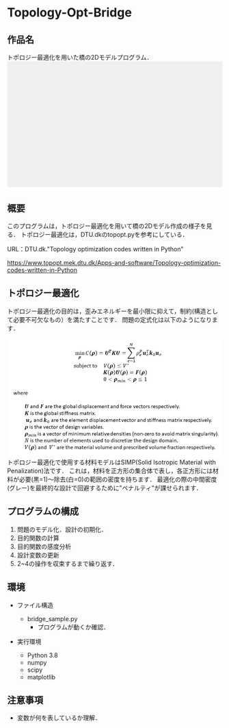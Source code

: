 # Topology-Opt-Bridge

## 作品名
トポロジー最適化を用いた橋の2Dモデルプログラム．
![demo](img/topology.gif)

## 概要
このプログラムは，トポロジー最適化を用いて橋の2Dモデル作成の様子を見る．
トポロジー最適化は，DTU.dkのtopopt.pyを参考にしている．

URL：DTU.dk."Topology optimization codes written in Python"

https://www.topopt.mek.dtu.dk/Apps-and-software/Topology-optimization-codes-written-in-Python

## トポロジー最適化
トポロジー最適化の目的は，歪みエネルギーを最小限に抑えて，制約(構造として必要不可欠なもの）を満たすことです．
 問題の定式化は以下のようになります．
 
![目的関数](img/topology_formulation.jpg)
 トポロジー最適化で使用する材料モデルはSIMP(Solid Isotropic Material with Penalization)法です．
 これは，材料を正方形の集合体で表し，各正方形には材料が必要(黒=1)～除去(白=0)の範囲の密度を持ちます．
 最適化の際の中間密度(グレー)を最終的な設計で回避するために"ペナルティ"が課せられます．
 
## プログラムの構成                

1. 問題のモデル化．設計の初期化．
2. 目的関数の計算
3. 目的関数の感度分析
4. 設計変数の更新
5. 2~4の操作を収束するまで繰り返す．


## 環境
- ファイル構造
  - bridge_sample.py
    - プログラムが動くか確認．
  
- 実行環境
  - Python 3.8
  - numpy
  - scipy
  - matplotlib
  
## 注意事項
- 変数が何を表しているか理解．

